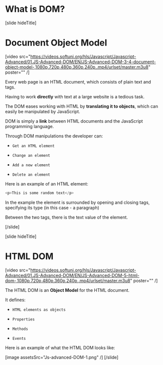 # What is DOM?

[slide hideTitle]

# Document Object Model

[video src="https://videos.softuni.org/hls/Javascript/Javascript-Advanced/01.JS-Advanced-DOM/EN/JS-Advanced-DOM-3-4-document-object-model-,1080p,720p,480p,360p,240p,.mp4/urlset/master.m3u8" poster="" /]

Every web page is an HTML document, which consists of plain text and tags.

Having to work **directly** with text at a large website is a tedious task.

The DOM eases working with HTML by **translating it to objects**, which can easily be manipulated by JavaScript.

DOM is simply a **link** between HTML documents and the JavaScript programming language.

Through DOM manipulations the developer can:

- `Get an HTML element`

- `Change an element`

- `Add a new element`

- `Delete an element`

Here is an example of an HTML element:

```js
<p>This is some random text</p>
```

In the example the element is surrounded by opening and closing tags, specifying its type (in this case - a paragraph)

Between the two tags, there is the text value of the element.

[/slide]

[slide hideTitle]

# HTML DOM

[video src="https://videos.softuni.org/hls/Javascript/Javascript-Advanced/01.JS-Advanced-DOM/EN/JS-Advanced-DOM-5-html-dom-,1080p,720p,480p,360p,240p,.mp4/urlset/master.m3u8" poster="" /]

The HTML DOM is an **Object Model** for the HTML document.

It defines:

- `HTML elements as objects`

- `Properties`

- `Methods`

- `Events`

Here is an example of what the HTML DOM looks like:

[image assetsSrc="Js-advanced-DOM-1.png" /]
[/slide]
